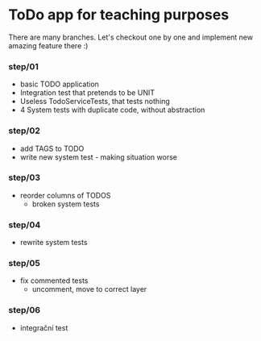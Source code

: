 # ToDo app for teaching purposes

There are many branches.
Let's checkout one by one and implement new amazing feature there :)


### step/01
- basic TODO application
- Integration test that pretends to be UNIT
- Useless TodoServiceTests, that tests nothing
- 4 System tests with duplicate code, without abstraction

### step/02
- add TAGS to TODO
- write new system test - making situation worse

### step/03
- reorder columns of TODOS
    - broken system tests

### step/04
- rewrite system tests

### step/05
- fix commented tests
    - uncomment, move to correct layer

### step/06
- integrační test 